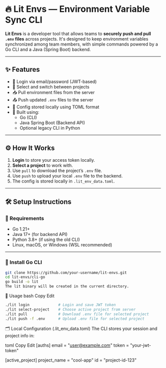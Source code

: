 # 🔥 Lit Envs — Environment Variable Sync CLI

**Lit Envs** is a developer tool that allows teams to **securely push and pull `.env` files** across projects. It's designed to keep environment variables synchronized among team members, with simple commands powered by a Go CLI and a Java (Spring Boot) backend.

---

## ✨ Features

- 🔐 Login via email/password (JWT-based)
- 📁 Select and switch between projects
- 📥 Pull environment files from the server
- 📤 Push updated `.env` files to the server
- 📝 Config stored locally using TOML format
- 🧩 Built using:
  - Go (CLI)
  - Java Spring Boot (Backend API)
  - Optional legacy CLI in Python

---

## ⚙️ How It Works

1. **Login** to store your access token locally.
2. **Select a project** to work with.
3. Use `pull` to download the project’s `.env` file.
4. Use `push` to upload your local `.env` file to the backend.
5. The config is stored locally in `.lit_env_data.toml`.

---

## 🛠️ Setup Instructions

### 🔧 Requirements

- Go 1.21+
- Java 17+ (for backend API)
- Python 3.8+ (if using the old CLI)
- Linux, macOS, or Windows (WSL recommended)

---

### 🐹 Install Go CLI

```bash
git clone https://github.com/your-username/lit-envs.git
cd lit-envs/cli-go
go build -o lit
The lit binary will be created in the current directory.
```
🚀 Usage
bash
Copy
Edit

```bash
./lit login             # Login and save JWT token
./lit select-project    # Choose active project from server
./lit pull              # Download .env file for selected project
./lit push -f .env      # Upload .env file for selected project
```

🗂️ Local Configuration (.lit_env_data.toml)
The CLI stores your session and project info in:

toml
Copy
Edit
[auths]
email = "user@example.com"
token = "your-jwt-token"

[active_project]
project_name = "cool-app"
id = "project-id-123"
